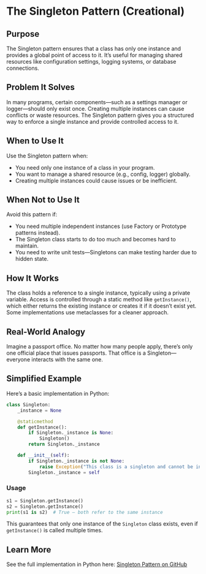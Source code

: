 # The Singleton Pattern (Creational)

## Purpose

The Singleton pattern ensures that a class has only one instance and provides a global point of access to it. It’s useful for managing shared resources like configuration settings, logging systems, or database connections.

## Problem It Solves

In many programs, certain components—such as a settings manager or logger—should only exist once. Creating multiple instances can cause conflicts or waste resources. The Singleton pattern gives you a structured way to enforce a single instance and provide controlled access to it.

## When to Use It

Use the Singleton pattern when:

* You need only one instance of a class in your program.
* You want to manage a shared resource (e.g., config, logger) globally.
* Creating multiple instances could cause issues or be inefficient.

## When Not to Use It

Avoid this pattern if:

* You need multiple independent instances (use Factory or Prototype patterns instead).
* The Singleton class starts to do too much and becomes hard to maintain.
* You need to write unit tests—Singletons can make testing harder due to hidden state.

## How It Works

The class holds a reference to a single instance, typically using a private variable. Access is controlled through a static method like `getInstance()`, which either returns the existing instance or creates it if it doesn’t exist yet. Some implementations use metaclasses for a cleaner approach.

## Real-World Analogy

Imagine a passport office. No matter how many people apply, there’s only one official place that issues passports. That office is a Singleton—everyone interacts with the same one.

## Simplified Example

Here’s a basic implementation in Python:

```python
class Singleton:
    _instance = None

    @staticmethod
    def getInstance():
        if Singleton._instance is None:
            Singleton()
        return Singleton._instance

    def __init__(self):
        if Singleton._instance is not None:
            raise Exception("This class is a singleton and cannot be instantiated more than once.")
        Singleton._instance = self
```

### Usage

```python
s1 = Singleton.getInstance()
s2 = Singleton.getInstance()
print(s1 is s2)  # True — both refer to the same instance
```

This guarantees that only one instance of the `Singleton` class exists, even if `getInstance()` is called multiple times.

## Learn More

See the full implementation in Python here:
[Singleton Pattern on GitHub](https://github.com/taggedzi/python-design-pattern-rag/blob/main/patterns/creational/singleton.py)
